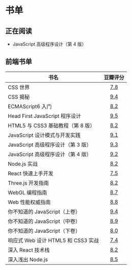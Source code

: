 # 书单

## 正在阅读

- JavaScript 高级程序设计（第 4 版）

## 前端书单

| 书名                               |                     豆瓣评分                     |
| ---------------------------------- | :----------------------------------------------: |
| CSS 世界                           | [7.8](https://book.douban.com/subject/27615777/) |
| CSS 揭秘                           | [9.4](https://book.douban.com/subject/26745943/) |
| ECMAScript6 入门                   | [8.2](https://book.douban.com/subject/25966265/) |
| Head First JavaScript 程序设计     | [9.5](https://book.douban.com/subject/27120520/) |
| HTML5 与 CSS3 基础教程（第 8 版）  | [8.2](https://book.douban.com/subject/25878992/) |  |
| JavaScript 设计模式与开发实践      | [9.1](https://book.douban.com/subject/26382780/) |
| JavaScript 高级程序设计（第 3 版） | [9.3](https://book.douban.com/subject/10546125/) |
| JavaScript 高级程序设计（第 4 版） | [9.2](https://book.douban.com/subject/35175321/) |
| Node.js 实战                       | [8.2](https://book.douban.com/subject/25870705/) |
| React 快速上手开发                 | [7.5](https://book.douban.com/subject/26975465/) |
| Three.js 开发指南                  | [8.2](https://book.douban.com/subject/26349497/) |
| WebGL 编程指南                     | [8.7](https://book.douban.com/subject/25909351/) |
| Web 性能权威指南                   | [8.8](https://book.douban.com/subject/25856314/) |
| 你不知道的 JavaScript（上卷）      | [9.4](https://book.douban.com/subject/26351021/) |
| 你不知道的 JavaScript（中卷）      | [8.9](https://book.douban.com/subject/26854244/) |
| 你不知道的 JavaScript（下卷）      | [8.0](https://book.douban.com/subject/27620408/) |
| 响应式 Web 设计 HTML5 和 CSS3 实战 | [7.4](https://book.douban.com/subject/20390374/) |
| 深入 React 技术栈                  | [8.2](https://book.douban.com/subject/26918038/) |
| 深入浅出 Node.js                   | [8.5](https://book.douban.com/subject/25768396/) |
